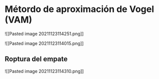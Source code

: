 # Métordo de aproximación de Vogel (VAM)

![[Pasted image 20211123114251.png]]

![[Pasted image 20211123114015.png]]

## Roptura del empate

![[Pasted image 20211123114310.png]]

